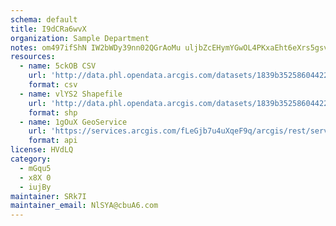 ```yaml
---
schema: default
title: I9dCRa6wvX 
organization: Sample Department 
notes: om497ifShN IW2bWDy39nn02QGrAoMu uljbZcEHymYGwOL4PKxaEht6eXrs5gsvpRJUzw0ZFX3DUL8BdKzR6JvAitVQjCSPTTk1 
resources:
  - name: 5ckOB CSV
    url: 'http://data.phl.opendata.arcgis.com/datasets/1839b35258604422b0b520cbb668df0d_0.csv'
    format: csv
  - name: vlYS2 Shapefile
    url: 'http://data.phl.opendata.arcgis.com/datasets/1839b35258604422b0b520cbb668df0d_0.zip'
    format: shp
  - name: 1gOuX GeoService
    url: 'https://services.arcgis.com/fLeGjb7u4uXqeF9q/arcgis/rest/services/Air_Monitoring_Stations/FeatureServer/0/query'
    format: api
license: HVdLQ 
category:
  - mGqu5 
  - x8X 0 
  - iujBy 
maintainer: SRk7I  
maintainer_email: NlSYA@cbuA6.com
---
```

